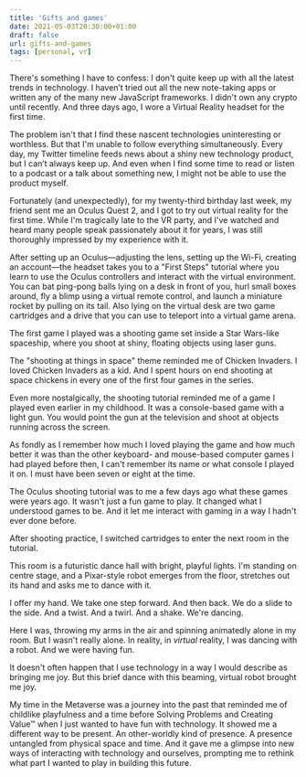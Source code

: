 ```yaml
---
title: 'Gifts and games'
date: 2021-05-03T20:30:00+01:00
draft: false
url: gifts-and-games
tags: [personal, vr]
---
```


There's something I have to confess: I don't quite keep up with all the latest trends in technology. I haven’t tried out all the new note-taking apps or written any of the many new JavaScript frameworks. I didn't own any crypto until recently. And three days ago, I wore a Virtual Reality headset for the first time.

The problem isn't that I find these nascent technologies uninteresting or worthless. But that I'm unable to follow everything simultaneously. Every day, my Twitter timeline feeds news about a shiny new technology product, but I can’t always keep up. And even when I find some time to read or listen to a podcast or a talk about something new, I might not be able to use the product myself.

Fortunately (and unexpectedly), for my twenty-third birthday last week, my friend sent me an Oculus Quest 2, and I got to try out virtual reality for the first time. While I'm tragically late to the VR party, and I've watched and heard many people speak passionately about it for years, I was still thoroughly impressed by my experience with it.

After setting up an Oculus—adjusting the lens, setting up the Wi-Fi, creating an account—the headset takes you to a "First Steps" tutorial where you learn to use the Oculus controllers and interact with the virtual environment. You can bat ping-pong balls lying on a desk in front of you, hurl small boxes around, fly a blimp using a virtual remote control, and launch a miniature rocket by pulling on its tail. Also lying on the virtual desk are two game cartridges and a drive that you can use to teleport into a virtual game arena.

The first game I played was a shooting game set inside a Star Wars-like spaceship, where you shoot at shiny, floating objects using laser guns.

The "shooting at things in space" theme reminded me of Chicken Invaders. I loved Chicken Invaders as a kid. And I spent hours on end shooting at space chickens in every one of the first four games in the series.

Even more nostalgically, the shooting tutorial reminded me of a game I played even earlier in my childhood. It was a console-based game with a light gun. You would point the gun at the television and shoot at objects running across the screen.

As fondly as I remember how much I loved playing the game and how much better it was than the other keyboard- and mouse-based computer games I had played before then, I can't remember its name or what console I played it on. I must have been seven or eight at the time.

The Oculus shooting tutorial was to me a few days ago what these games were years ago. It wasn't just a fun game to play. It changed what I understood games to be. And it let me interact with gaming in a way I hadn't ever done before.

After shooting practice, I switched cartridges to enter the next room in the tutorial.

This room is a futuristic dance hall with bright, playful lights. I'm standing on centre stage, and a Pixar-style robot emerges from the floor, stretches out its hand and asks me to dance with it.

I offer my hand. We take one step forward. And then back. We do a slide to the side. And a twist. And a twirl. And a shake. We're dancing.

Here I was, throwing my arms in the air and spinning animatedly alone in my room. But I wasn't really alone. In reality, in _virtual_ reality, I was dancing with a robot. And we were having fun.

It doesn't often happen that I use technology in a way I would describe as bringing me joy. But this brief dance with this beaming, virtual robot brought me joy.

My time in the Metaverse was a journey into the past that reminded me of childlike playfulness and a time before Solving Problems and Creating Value™ when I just wanted to have fun with technology. It showed me a different way to be present. An other-worldly kind of presence. A presence untangled from physical space and time. And it gave me a glimpse into new ways of interacting with technology and ourselves, prompting me to rethink what part I wanted to play in building this future.
